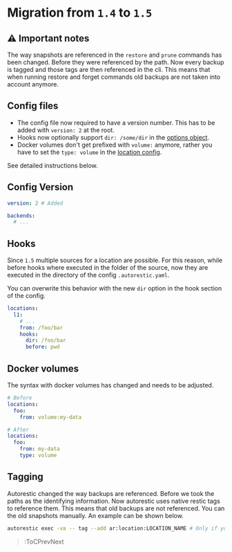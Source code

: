 # Migration from `1.4` to `1.5`

## ⚠️ Important notes

The way snapshots are referenced in the `restore` and `prune` commands has been changed. Before they were referenced by the path. Now every backup is tagged and those tags are then referenced in the cli. This means that when running restore and forget commands old backups are not taken into account anymore.

## Config files

- The config file now required to have a version number. This has to be added with `version: 2` at the root.
- Hooks now optionally support `dir: /some/dir` in the [options object](https://pkg.go.dev/github.com/cupcakearmy/autorestic/internal#Hooks).
- Docker volumes don't get prefixed with `volume:` anymore, rather you have to set the `type: volume` in the [location config](https://pkg.go.dev/github.com/cupcakearmy/autorestic/internal#Hooks).

See detailed instructions below.

## Config Version

```yaml
version: 2 # Added

backends:
  # ...
```

## Hooks

Since `1.5` multiple sources for a location are possible.
For this reason, while before hooks where executed in the folder of the source, now they are executed in the directory of the config `.autorestic.yaml`.

You can overwrite this behavior with the new `dir` option in the hook section of the config.

```yaml
locations:
  l1:
    # ...
    from: /foo/bar
    hooks:
      dir: /foo/bar
      before: pwd
```

## Docker volumes

The syntax with docker volumes has changed and needs to be adjusted.

```yaml
# Before
locations:
  foo:
    from: volume:my-data
```

```yaml
# After
locations:
  foo:
    from: my-data
    type: volume
```

## Tagging

Autorestic changed the way backups are referenced. Before we took the paths as the identifying information. Now autorestic uses native restic tags to reference them. This means that old backups are not referenced. You can the old snapshots manually. An example can be shown below.

```bash
autorestic exec -va -- tag --add ar:location:LOCATION_NAME # Only if you have only one location
```

> :ToCPrevNext
